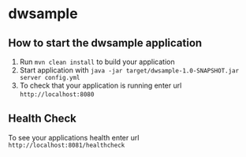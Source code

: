 # dwsample

How to start the dwsample application
---

1. Run `mvn clean install` to build your application
1. Start application with `java -jar target/dwsample-1.0-SNAPSHOT.jar server config.yml`
1. To check that your application is running enter url `http://localhost:8080`

Health Check
---

To see your applications health enter url `http://localhost:8081/healthcheck`
